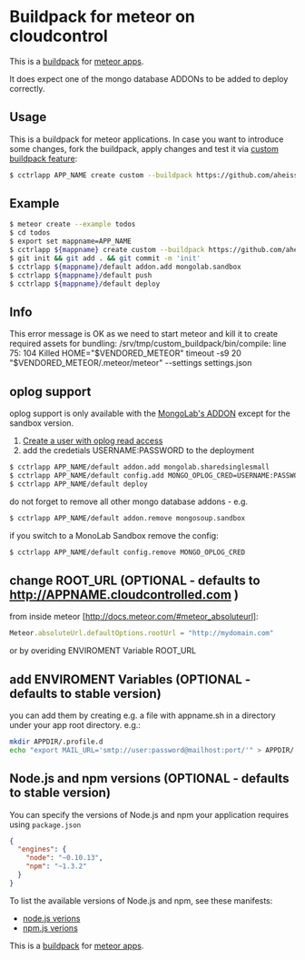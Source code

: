 Buildpack for meteor on cloudcontrol
====================================

This is a [buildpack](https://www.cloudcontrol.com/dev-center/Platform%20Documentation#buildpacks-and-the-procfile) for
[meteor apps](http://www.meteor.com).

It does expect one of the mongo database ADDONs to be added to deploy correctly.

Usage
-----

This is a buildpack for meteor applications. In case you want to introduce some changes, fork the buildpack,
apply changes and test it via [custom buildpack feature](https://www.cloudcontrol.com/dev-center/Guides/Third-Party%20Buildpacks/Third-Party%20Buildpacks):

~~~bash
$ cctrlapp APP_NAME create custom --buildpack https://github.com/aheissenberger/cloudcontrol-buildpack-meteor.git
~~~

Example
-------
~~~bash
$ meteor create --example todos
$ cd todos
$ export set mappname=APP_NAME
$ cctrlapp ${mappname} create custom --buildpack https://github.com/aheissenberger/cloudcontrol-buildpack-meteor.git
$ git init && git add . && git commit -m 'init'
$ cctrlapp ${mappname}/default addon.add mongolab.sandbox
$ cctrlapp ${mappname}/default push
$ cctrlapp ${mappname}/default deploy
~~~

Info
----

This error message is OK as we need to start meteor and kill it to create required assets for bundling:
    /srv/tmp/custom_buildpack/bin/compile: line 75:   104 Killed                  HOME="$VENDORED_METEOR" timeout -s9 20 "$VENDORED_METEOR/.meteor/meteor" --settings settings.json

oplog support
-------------
oplog support is only available with the [MongoLab's ADDON](https://www.cloudcontrol.com/add-ons/mongolab) except for the sandbox version.

1. [Create a user with oplog read access](http://docs.mongolab.com/oplog/)
2. add the credetials USERNAME:PASSWORD to the deployment
~~~bash
$ cctrlapp APP_NAME/default addon.add mongolab.sharedsinglesmall
$ cctrlapp APP_NAME/default config.add MONGO_OPLOG_CRED=USERNAME:PASSWORD
$ cctrlapp APP_NAME/default deploy
~~~
do not forget to remove all other mongo database addons - e.g.
~~~bash
$ cctrlapp APP_NAME/default addon.remove mongosoup.sandbox
~~~
if you switch to a MonoLab Sandbox remove the config:
~~~bash
$ cctrlapp APP_NAME/default config.remove MONGO_OPLOG_CRED
~~~

change ROOT_URL (OPTIONAL - defaults to http://APPNAME.cloudcontrolled.com )
------------------------------------

from inside meteor [http://docs.meteor.com/#meteor_absoluteurl]:
```javascript
Meteor.absoluteUrl.defaultOptions.rootUrl = "http://mydomain.com"
```
or by overiding ENVIROMENT Variable ROOT_URL

add ENVIROMENT Variables (OPTIONAL - defaults to stable version)
------------------------------------

you can add them by creating e.g. a file with appname.sh in a directory under your app root directory.
e.g.:
```bash
mkdir APPDIR/.profile.d
echo "export MAIL_URL='smtp://user:password@mailhost:port/'" > APPDIR/.profile.d/APPNAME.sh
```

Node.js and npm versions (OPTIONAL - defaults to stable version)
------------------------------------

You can specify the versions of Node.js and npm your application requires using `package.json`

```json
{
  "engines": {
    "node": "~0.10.13",
    "npm": "~1.3.2"
  }
}
```

To list the available versions of Node.js and npm, see these manifests:

- [node.js verions](http://cloudcontrolled.com.packages.s3.amazonaws.com/buildpack-nodejs/manifest.nodejs)
- [npm.js verions](http://cloudcontrolled.com.packages.s3.amazonaws.com/buildpack-nodejs/manifest.npm)


This is a [buildpack](https://www.cloudcontrol.com/dev-center/Platform%20Documentation#buildpacks-and-the-procfile) for
[meteor apps](http://www.meteor.com).

